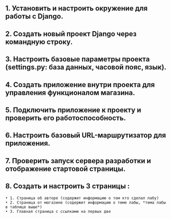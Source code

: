 ## 1. Установить и настроить окружение для работы с Django.
## 2. Создать новый проект Django через командную строку.
## 3. Настроить базовые параметры проекта (settings.py: база данных, часовой пояс, язык).
## 4. Создать приложение внутри проекта для управления функционалом магазина.
## 5. Подключить приложение к проекту и проверить его работоспособность.
## 6. Настроить базовый URL-маршрутизатор для приложения.
## 7. Проверить запуск сервера разработки и отображение стартовой страницы.
## 8. Создать и настроить 3 страницы :
    • 1. Страница об авторе (содержит информацию о том кто сделал лабу)
    • 2. Страница от магазине (содержит информацию о теме лабы, *тема лабы в таблице выше*)
    • 3. Главная страница с ссылками на первых две
